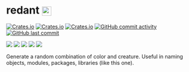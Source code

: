 <h1>
redant <img style="vertical-align:middle;" alt="logo" src="https://i.imgur.com/7U4ktuT.png?1" height="25px">
</h1>


<!-- ### Stats -->
[![Crates.io](https://img.shields.io/crates/l/redant?style=flat-square)](https://crates.io/crates/redant)
[![Crates.io](https://img.shields.io/crates/d/redant?style=flat-square)](https://crates.io/crates/redant)
[![Crates.io](https://img.shields.io/crates/v/redant?style=flat-square)](https://crates.io/crates/redant)
[![GitHub commit activity](https://img.shields.io/github/commit-activity/m/hamzamohdzubair/redant?style=flat-square)](#)
[![GitHub last commit](https://img.shields.io/github/last-commit/hamzamohdzubair/redant?style=flat-square)](#)

<!-- ### Links -->
[![](https://img.shields.io/badge/github-blue?style=for-the-badge)](https://github.com/hamzamohdzubair/redant)
[![](https://img.shields.io/badge/book-blueviolet?style=for-the-badge)](https://hamzamohdzubair.github.io/redant/)
[![](https://img.shields.io/badge/API-yellow?style=for-the-badge)](https://docs.rs/crate/redant/latest)
[![](https://img.shields.io/badge/Crates.io-orange?style=for-the-badge)](https://crates.io/crates/redant)
[![](https://img.shields.io/badge/Lib.rs-lightgrey?style=for-the-badge)](https://lib.rs/crates/redant)

<i class="fa-thin fa-book"></i>


Generate a random combination of color and creature. Useful in naming objects, modules, packages, libraries (like this one).

